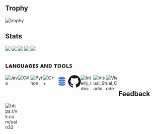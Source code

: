 ## Trophy
![trophy](https://github-profile-trophy.vercel.app/?username=MG61&theme=darkhub)

## Stats
![](https://github-profile-summary-cards.vercel.app/api/cards/profile-details?username=MG61&theme=github_dark)
![](https://github-profile-summary-cards.vercel.app/api/cards/repos-per-language?username=MG61&theme=github_dark)
![](https://github-profile-summary-cards.vercel.app/api/cards/most-commit-language?username=MG61&theme=github_dark)
![](https://github-profile-summary-cards.vercel.app/api/cards/stats?username=MG61&theme=github_dark)
![](https://github-profile-summary-cards.vercel.app/api/cards/productive-time?username=MG61&theme=github_dark)
<br/>

## ʟᴀɴɢᴜᴀɢᴇꜱ ᴀɴᴅ ᴛᴏᴏʟꜱ

<img align="left" alt="Java" width="40px" src="https://cdn-icons-png.flaticon.com/512/5968/5968282.png" />
<img align="left" alt="C#" width="40px" src="https://cdn-icons-png.flaticon.com/512/6132/6132221.png" />
<img align="left" alt="Python" width="40px" src="https://cdn-icons-png.flaticon.com/512/5968/5968350.png" />
<img align="left" alt="C++" width="40px" src="https://cdn-icons-png.flaticon.com/512/6132/6132222.png" />
<img align="left" alt="SQL" width="40px" src="https://raw.githubusercontent.com/github/explore/80688e429a7d4ef2fca1e82350fe8e3517d3494d/topics/sql/sql.png" />
<img align="left" alt="GitHub" width="40px" src="https://raw.githubusercontent.com/github/explore/78df643247d429f6cc873026c0622819ad797942/topics/github/github.png" />
<img align="left" alt="Intellij_idea" width="40px" src="https://img.icons8.com/color/512/intellij-idea.png" />
<img align="left" alt="Visual_Studio" width="40px" src="https://img.icons8.com/fluency/512/visual-studio.png" />
<img align="left" alt="Visual_Code" width="40px" src="https://img.icons8.com/color/512/visual-studio-code-2019.png" />
<br/>

## Feedback
<img align="left" alt="https://vk.com/uain33" width="40px" src="https://cdn.icon-icons.com/icons2/2108/PNG/512/vk_icon_130793.png" />


